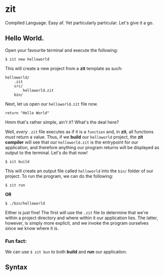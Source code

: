 # zit
Compiled Language. Easy af. Yet particularly particular. Let's give it a go.

## Hello World.

Open your favourite terminal and execute the following:

```
$ zit new helloworld
```

This will create a new project from a __zit__ template as such:

```
helloworld/
	.zit
	src/
		helloworld.zit
	bin/
```

Next, let us open our `helloworld.zit` file now.

```
return "Hello World"
```

Hmm that's rather simple, ain't it? What's the deal here?

Well, _every_ `.zit` file executes as if it is a `function` and, in __zit__, all functions _must_ return a value. Thus, if we __build__ our `helloworld` project, the __zit compiler__ will see that our `helloworld.zit` is the entrypoint for our application, and therefore anything our program returns will be displayed as output to the terminal. Let's do that now!

```
$ zit build
```

This will create an output file called `helloworld` into the `bin/` folder of our project. To run the program, we can do the following:

```
$ zit run
```

__OR__

```
$ ./bin/helloworld
```

Either is just fine! The first will use the `.zit` file to determine that we're within a project directory and where within it our application lies. The latter, however, is simply more explicit, and we invoke the program ourselves since we know where it is.

### Fun fact:

We can use `$ zit bun` to both __build__ and __run__ our application.

## Syntax
